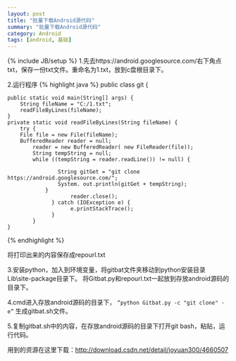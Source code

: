 ```yaml
---
layout: post
title: "批量下载Android源代码"
summary: "批量下载Android源代码"
category: Android
tags: [android, 基础]
---
```

{% include JB/setup %}
1.先去https://android.googlesource.com/右下角点txt，保存一份txt文件。重命名为1.txt，放到c盘根目录下。 

2.运行程序
{% highlight java %}
public class git {  
  
    public static void main(String[] args) {  
        String fileName = "C:/1.txt";  
        readFileByLines(fileName);  
    }  
    private static void readFileByLines(String fileName) {  
        try {  
        File file = new File(fileName);  
        BufferedReader reader = null;  
            reader = new BufferedReader( new FileReader(file));  
            String tempString = null;  
            while ((tempString = reader.readLine()) != null) {  
  
                    String gitGet = "git clone https://android.googlesource.com/";  
                    System. out.println(gitGet + tempString);  
                }  
                        reader.close();  
                  } catch (IOException e) {  
                        e.printStackTrace();  
                  }  
            }  
    }  
{% endhighlight %}

将打印出来的内容保存成repourl.txt 

3.安装python，加入到环境变量，将gitbat文件夹移动到python安装目录 Lib\site-package目录下。
将Gitbat.py和repourl.txt一起放到存放android源码的目录下。

4.cmd进入存放android源码的目录下，
	`“python Gitbat.py -c "git clone" -e”`
	生成gitbat.sh文件。

5.复制gitbat.sh中的内容，在存放android源码的目录下打开git bash，粘贴，运行代码。

用到的资源在这里下载：http://download.csdn.net/detail/joyuan300/4660507

